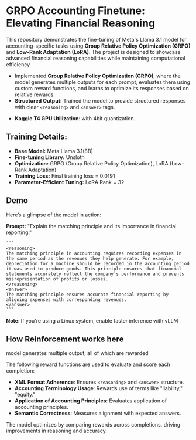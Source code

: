 # GRPO Accounting Finetune: Elevating Financial Reasoning

This repository demonstrates the fine-tuning of Meta's Llama 3.1 model for accounting-specific tasks using **Group Relative Policy Optimization (GRPO)** and **Low-Rank Adaptation (LoRA)**. The project is designed to showcase advanced financial reasoning capabilities while maintaining computational efficiency


*    Implemented **Group Relative Policy Optimization (GRPO)**, where the model generates multiple outputs for each prompt, evaluates them using custom reward functions, and learns to optimize its responses based on relative rewards.
*   **Structured Output:** Trained the model to provide structured responses with clear `<reasoning>` and `<answer>` tags.
- **Kaggle T4 GPU Utilization**: with 4bit quantization.

## Training Details:

*   **Base Model:** Meta Llama 3.1(8B)
*   **Fine-tuning Library:** Unsloth
*   **Optimization:** GRPO (Group Relative Policy Optimization), LoRA (Low-Rank Adaptation)
*   **Training Loss:** Final training loss = 0.0191
*   **Parameter-Efficient Tuning:** LoRA Rank = 32

## Demo

Here’s a glimpse of the model in action:

   **Prompt:** "Explain the matching principle and its importance in financial reporting."

    ```
    <reasoning>
    The matching principle in accounting requires recording expenses in the same period as the revenues they help generate. For example, depreciation for a machine should be recorded in the accounting period it was used to produce goods. This principle ensures that financial statements accurately reflect the company's performance and prevents misrepresentation of profits or losses.
    </reasoning>
    <answer>
    The matching principle ensures accurate financial reporting by aligning expenses with corresponding revenues.
    </answer>
    ```

**Note**: If you're using a Linux system, enable faster inference with vLLM

## How Reinforcement works here

model generates multiple output, all of which are rewarded

The following reward functions are used to evaluate and score each completion:
- **XML Format Adherence**: Ensures `<reasoning>` and `<answer>` structure.
- **Accounting Terminology Usage**: Rewards use of terms like "liability," "equity."
- **Application of Accounting Principles**:  Evaluates application of accounting principles.
- **Semantic Correctness**: Measures alignment with expected answers.

The model optimizes by comparing rewards across completions, driving improvements in reasoning and accuracy.


